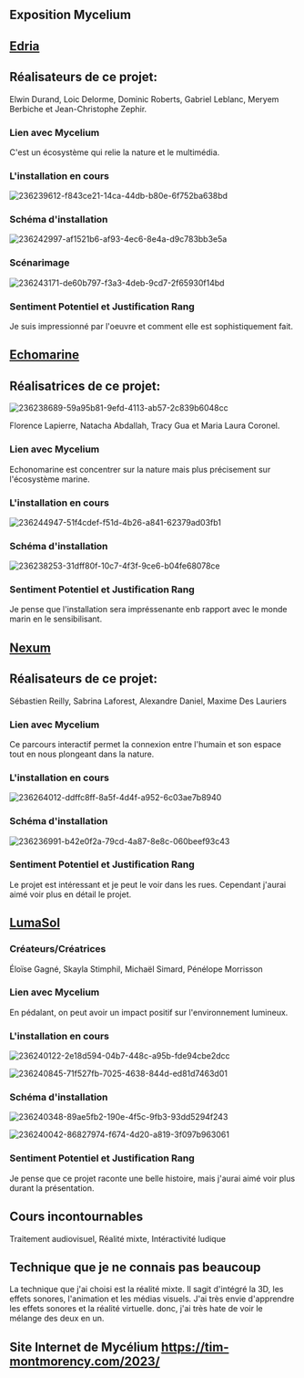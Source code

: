 ## Exposition Mycelium ##

## [Edria](https://tim-montmorency.com/2023/projets/EDRIA/docs/web/index.html)

## Réalisateurs de ce projet: ##

Elwin Durand, Loic Delorme, Dominic Roberts, Gabriel Leblanc, Meryem Berbiche et Jean-Christophe Zephir.

### Lien avec Mycelium

C'est un écosystème qui relie la nature et le multimédia.

### L'installation en cours

![236239612-f843ce21-14ca-44db-b80e-6f752ba638bd](https://user-images.githubusercontent.com/112189073/236242393-3c0807fd-b443-4645-8568-b6f97f404b8d.jpg)

### Schéma d'installation

![236242997-af1521b6-af93-4ec6-8e4a-d9c783bb3e5a](https://user-images.githubusercontent.com/112189073/236243298-276f5d60-1bcc-4410-9f36-7c807ff3bbd9.jpg)

### Scénarimage

![236243171-de60b797-f3a3-4deb-9cd7-2f65930f14bd](https://user-images.githubusercontent.com/112189073/236243938-c0a8dc8d-b868-4808-abd5-744ab228709a.png)

### Sentiment Potentiel et Justification Rang
Je suis impressionné par l'oeuvre et comment elle est sophistiquement fait.

## [Echomarine](https://tim-montmorency.com/2023/projets/Echomarine/docs/web/index.html)

## Réalisatrices de ce projet: ##

![236238689-59a95b81-9efd-4113-ab57-2c839b6048cc](https://user-images.githubusercontent.com/112189073/236244595-5b5117d1-0746-4106-950d-36df1e13558c.jpg)

Florence Lapierre, Natacha Abdallah, Tracy Gua et Maria Laura Coronel.

### Lien avec Mycelium

Echonomarine est concentrer sur la nature mais plus précisement sur l'écosystème marine.

### L'installation en cours

![236244947-51f4cdef-f51d-4b26-a841-62379ad03fb1](https://user-images.githubusercontent.com/112189073/236245074-8045a619-e9d2-4544-b7c2-bcfe00b170ff.png)

### Schéma d'installation

![236238253-31dff80f-10c7-4f3f-9ce6-b04fe68078ce](https://user-images.githubusercontent.com/112189073/236245602-9b01fedc-3ba8-4ce4-8eff-c7e5c251a049.png)

### Sentiment Potentiel et Justification Rang

Je pense que l'installation sera impréssenante enb rapport avec le monde marin en le sensibilisant.

## [Nexum](https://tim-montmorency.com/2023/projets/Nexum/docs/web/index.html)

## Réalisateurs de ce projet: ##

Sébastien Reilly, Sabrina Laforest, Alexandre Daniel, Maxime Des Lauriers

### Lien avec Mycelium

Ce parcours interactif permet la connexion entre l'humain et son espace tout en nous plongeant dans la nature.

### L'installation en cours

![236264012-ddffc8ff-8a5f-4d4f-a952-6c03ae7b8940](https://user-images.githubusercontent.com/112189073/236264112-413f30c5-36b2-48fd-acf4-4b656659251e.jpg)

### Schéma d'installation

![236236991-b42e0f2a-79cd-4a87-8e8c-060beef93c43](https://user-images.githubusercontent.com/112189073/236264463-2d842b19-a720-4535-9ad5-4f24adb7d96f.png)

### Sentiment Potentiel et Justification Rang

Le projet est intéressant et je peut le voir dans les rues. Cependant j'aurai aimé voir plus en détail le projet.

## [LumaSol](https://tim-montmorency.com/2023/projets/Boucler-la-boucle/docs/web/index.html)

### Créateurs/Créatrices

Éloïse Gagné, Skayla Stimphil, Michaël Simard, Pénélope Morrisson

### Lien avec Mycelium

En pédalant, on peut avoir un impact positif sur l'environnement lumineux.

### L'installation en cours

![236240122-2e18d594-04b7-448c-a95b-fde94cbe2dcc](https://user-images.githubusercontent.com/112189073/236265698-b1068c13-0343-4d31-8c0c-558fa6745949.jpg)

![236240845-71f527fb-7025-4638-844d-ed81d7463d01](https://user-images.githubusercontent.com/112189073/236265746-830878fc-f099-43d2-bbd7-194d7725137a.jpg)

### Schéma d'installation

![236240348-89ae5fb2-190e-4f5c-9fb3-93dd5294f243](https://user-images.githubusercontent.com/112189073/236265812-c96b42c7-cfc6-4615-903a-fe41b0529c82.png)

![236240042-86827974-f674-4d20-a819-3f097b963061](https://user-images.githubusercontent.com/112189073/236265892-9c94fbc3-a6c9-43a9-95e9-5851a1200c58.png)

### Sentiment Potentiel et Justification Rang

Je pense que ce projet raconte une belle histoire, mais j'aurai aimé voir plus durant la présentation.

## Cours incontournables

Traitement audiovisuel, Réalité mixte, Intéractivité ludique

## Technique que je ne connais pas beaucoup

La technique que j'ai choisi est la réalité mixte. Il sagit d'intégré la 3D, les effets sonores, l'animation et les médias visuels. J'ai très envie d'apprendre les effets sonores et la réalité virtuelle. donc, j'ai très hate de voir le mélange des deux en un.


## Site Internet de Mycélium https://tim-montmorency.com/2023/
